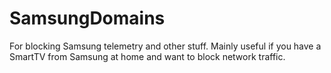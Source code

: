 # SamsungDomains

For blocking Samsung telemetry and other stuff. Mainly useful if you have a SmartTV from Samsung at home and want to block network traffic.
